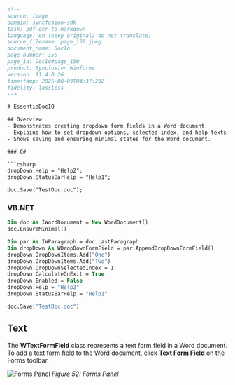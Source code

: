 ```html
<!-- 
source: image
domain: syncfusion-sdk
task: pdf-ocr-to-markdown
language: en (keep original; do not translate)
source_filename: page_150.jpeg
document_name: DocIo
page_number: 150
page_id: DocIo#page_150
product: Syncfusion Winforms
version: 11.4.0.26
timestamp: 2025-08-09T04:37:23Z
fidelity: lossless
-->

# EssentiaDocIO

## Overview
- Demonstrates creating dropdown form fields in a Word document.
- Explains how to set dropdown options, selected index, and help texts.
- Shows saving and ensuring minimal states for the Word document.

### C#

```csharp
dropDown.Help = "Help2";
dropDown.StatusBarHelp = "Help1";

doc.Save("TestDoc.doc");
```

### VB.NET

```vb
Dim doc As IWordDocument = New WordDocument()
doc.EnsureMinimal()

Dim par As IWParagraph = doc.LastParagraph
Dim dropDown As WDropDownFormField = par.AppendDropDownFormField()
dropDown.DropDownItems.Add("One")
dropDown.DropDownItems.Add("Two")
dropDown.DropDownSelectedIndex = 1
dropDown.CalculateOnExit = True
dropDown.Enabled = False
dropDown.Help = "Help2"
dropDown.StatusBarHelp = "Help1"

doc.Save("TestDoc.doc")
```

## Text

The **WTextFormField** class represents a text form field in a Word document. To add a text form field to the Word document, click **Text Form Field** on the Forms toolbar.

![Forms Panel](https://example.com/forms-panel.png)
*Figure 52: Forms Panel*
<!-- tags: [Syncfusion SDK, WinForms], keyword: [WTextFormField, Word document, text field, form, Forms toolbar] -->
```